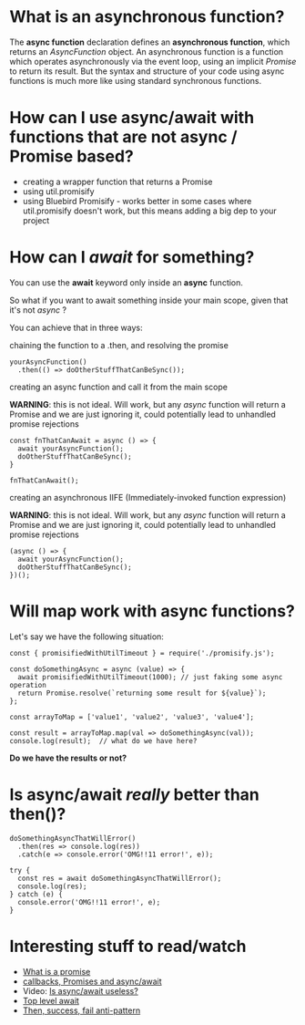 # What is an asynchronous function?

The **async function** declaration defines an **asynchronous function**, which returns an *AsyncFunction* object. An asynchronous function is a function which operates asynchronously via the event loop, using an implicit *Promise* to return its result. But the syntax and structure of your code using async functions is much more like using standard synchronous functions.

# How can I use async/await with functions that are not async / Promise based?

- creating a wrapper function that returns a Promise
- using util.promisify
- using Bluebird Promisify - 
works better in some cases where util.promisify doesn't work, but this means adding a big dep to your project

# How can I *await* for something?
You can use the **await** keyword only inside an **async** function. 

So what if you want to await something inside your main scope, given that it's not *async* ?

You can achieve that in three ways:

chaining the function to a .then, and resolving the promise

```
yourAsyncFunction()
  .then(() => doOtherStuffThatCanBeSync());
```

creating an async function and call it from the main scope

**WARNING**: this is not ideal. Will work, but any *async* function will return a Promise and we are just ignoring it, could potentially lead to unhandled promise rejections
```
const fnThatCanAwait = async () => {
  await yourAsyncFunction();
  doOtherStuffThatCanBeSync();
}

fnThatCanAwait();
```
creating an asynchronous IIFE (Immediately-invoked function expression)

**WARNING**: this is not ideal. Will work, but any *async* function will return a Promise and we are just ignoring it, could potentially lead to unhandled promise rejections
```
(async () => {
  await yourAsyncFunction();
  doOtherStuffThatCanBeSync();
})();
```

# Will map work with async functions?
Let's say we have the following situation:

```
const { promisifiedWithUtilTimeout } = require('./promisify.js');

const doSomethingAsync = async (value) => {
  await promisifiedWithUtilTimeout(1000); // just faking some async operation
  return Promise.resolve(`returning some result for ${value}`);
};

const arrayToMap = ['value1', 'value2', 'value3', 'value4'];

const result = arrayToMap.map(val => doSomethingAsync(val));
console.log(result);  // what do we have here?
```

**Do we have the results or not?**

# Is async/await *really* better than then()?

```
doSomethingAsyncThatWillError()
  .then(res => console.log(res))
  .catch(e => console.error('OMG!!11 error!', e));
```

```
try {
  const res = await doSomethingAsyncThatWillError();
  console.log(res);
} catch (e) {
  console.error('OMG!!11 error!', e);
}
```

# Interesting stuff to read/watch
- [What is a promise](https://medium.com/javascript-scene/master-the-javascript-interview-what-is-a-promise-27fc71e77261)
- [callbacks, Promises and async/await](https://medium.com/front-end-hacking/callbacks-promises-and-async-await-ad4756e01d90)
- Video: [Is async/await useless?](https://www.youtube.com/watch?v=ho5PnBOoacw)
- [Top level await](https://gist.github.com/Rich-Harris/0b6f317657f5167663b493c722647221)
- [Then, success, fail anti-pattern](https://github.com/petkaantonov/bluebird/wiki/Promise-Anti-patterns#the-thensuccess-fail-anti-pattern)

